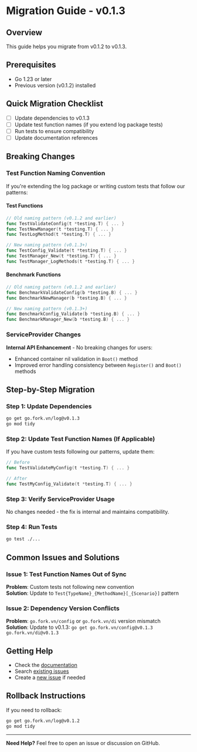 # Migration Guide - v0.1.3

## Overview
This guide helps you migrate from v0.1.2 to v0.1.3.

## Prerequisites
- Go 1.23 or later
- Previous version (v0.1.2) installed

## Quick Migration Checklist
- [ ] Update dependencies to v0.1.3
- [ ] Update test function names (if you extend log package tests)
- [ ] Run tests to ensure compatibility
- [ ] Update documentation references

## Breaking Changes

### Test Function Naming Convention
If you're extending the log package or writing custom tests that follow our patterns:

#### Test Functions
```go
// Old naming pattern (v0.1.2 and earlier)
func TestValidateConfig(t *testing.T) { ... }
func TestNewManager(t *testing.T) { ... }
func TestLogMethod(t *testing.T) { ... }

// New naming pattern (v0.1.3+)
func TestConfig_Validate(t *testing.T) { ... }
func TestManager_New(t *testing.T) { ... }
func TestManager_LogMethods(t *testing.T) { ... }
```

#### Benchmark Functions
```go
// Old naming pattern (v0.1.2 and earlier)
func BenchmarkValidateConfig(b *testing.B) { ... }
func BenchmarkNewManager(b *testing.B) { ... }

// New naming pattern (v0.1.3+)
func BenchmarkConfig_Validate(b *testing.B) { ... }
func BenchmarkManager_New(b *testing.B) { ... }
```

### ServiceProvider Changes
**Internal API Enhancement** - No breaking changes for users:
- Enhanced container nil validation in `Boot()` method
- Improved error handling consistency between `Register()` and `Boot()` methods
## Step-by-Step Migration

### Step 1: Update Dependencies
```bash
go get go.fork.vn/log@v0.1.3
go mod tidy
```

### Step 2: Update Test Function Names (If Applicable)
If you have custom tests following our patterns, update them:

```go
// Before
func TestValidateMyConfig(t *testing.T) { ... }

// After  
func TestMyConfig_Validate(t *testing.T) { ... }
```

### Step 3: Verify ServiceProvider Usage
No changes needed - the fix is internal and maintains compatibility.

### Step 4: Run Tests
```bash
go test ./...
```

## Common Issues and Solutions

### Issue 1: Test Function Names Out of Sync
**Problem**: Custom tests not following new convention  
**Solution**: Update to `Test{TypeName}_{MethodName}[_{Scenario}]` pattern

### Issue 2: Dependency Version Conflicts
**Problem**: `go.fork.vn/config` or `go.fork.vn/di` version mismatch  
**Solution**: Update to v0.1.3: `go get go.fork.vn/config@v0.1.3 go.fork.vn/di@v0.1.3`

## Getting Help
- Check the [documentation](https://pkg.go.dev/go.fork.vn/log@v0.1.3)
- Search [existing issues](https://github.com/go-fork/log/issues)
- Create a [new issue](https://github.com/go-fork/log/issues/new) if needed

## Rollback Instructions
If you need to rollback:

```bash
go get go.fork.vn/log@v0.1.2
go mod tidy
```

---
**Need Help?** Feel free to open an issue or discussion on GitHub.
